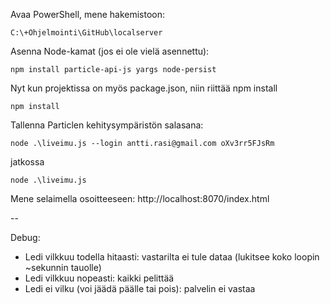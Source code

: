 ﻿
Avaa PowerShell, mene hakemistoon:
```
C:\+Ohjelmointi\GitHub\localserver
```

Asenna Node-kamat (jos ei ole vielä asennettu):
```
npm install particle-api-js yargs node-persist
```
Nyt kun projektissa on myös package.json, niin riittää npm install
```
npm install
```

Tallenna Particlen kehitysympäristön salasana:

```
node .\liveimu.js --login antti.rasi@gmail.com oXv3rr5FJsRm
```
jatkossa 
```
node .\liveimu.js
```
Mene selaimella osoitteeseen: http://localhost:8070/index.html

--

Debug:
- Ledi vilkkuu todella hitaasti: vastarilta ei tule dataa (lukitsee koko loopin ~sekunnin tauolle)
- Ledi vilkkuu nopeasti: kaikki pelittää
- Ledi ei vilku (voi jäädä päälle tai pois): palvelin ei vastaa